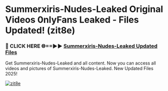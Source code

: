 # Summerxiris-Nudes-Leaked Original Videos 0nlyFans Leaked - Files Updated! (zit8e)

<h3>🔴 CLICK HERE 🌐==►► <a href="https://tinyurl.com/4mcuefdz" rel="nofollow">Summerxiris-Nudes-Leaked Updated Files</a></h3>

Get Summerxiris-Nudes-Leaked and all content. Now you can access all videos and pictures of Summerxiris-Nudes-Leaked. New Updated Files 2025!

[![zit8e](https://i.imgur.com/StAQSOY.gif)](https://tinyurl.com/4mcuefdz)
